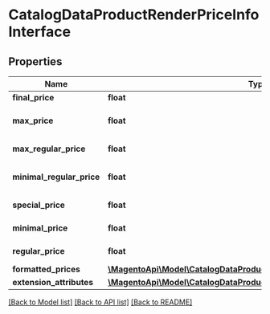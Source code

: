 # CatalogDataProductRenderPriceInfoInterface

## Properties
Name | Type | Description | Notes
------------ | ------------- | ------------- | -------------
**final_price** | **float** | Final price | 
**max_price** | **float** | Max price of a product | 
**max_regular_price** | **float** | Max regular price | 
**minimal_regular_price** | **float** | Minimal regular price | 
**special_price** | **float** | Special price | 
**minimal_price** | **float** | Minimal price | 
**regular_price** | **float** | Regular price | 
**formatted_prices** | [**\MagentoApi\Model\CatalogDataProductRenderFormattedPriceInfoInterface**](CatalogDataProductRenderFormattedPriceInfoInterface.md) |  | 
**extension_attributes** | [**\MagentoApi\Model\CatalogDataProductRenderPriceInfoExtensionInterface**](CatalogDataProductRenderPriceInfoExtensionInterface.md) |  | [optional] 

[[Back to Model list]](../../README.md#documentation-for-models) [[Back to API list]](../../README.md#documentation-for-api-endpoints) [[Back to README]](../../README.md)

